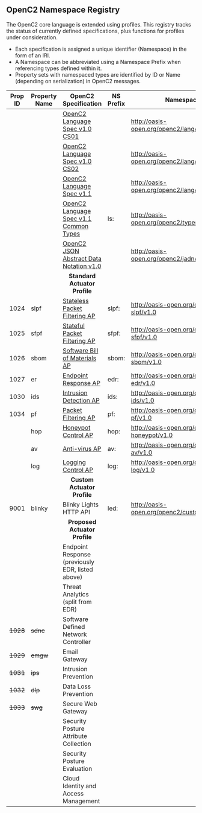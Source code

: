 ## OpenC2 Namespace Registry

The OpenC2 core language is extended using profiles.
This registry tracks the status of currently defined specifications,
plus functions for profiles under consideration.

* Each specification is assigned a unique identifier (Namespace) in the form of an IRI.
* A Namespace can be abbreviated using a Namespace Prefix when referencing types defined within it.
* Property sets with namespaced types are identified by ID or Name (depending on serialization) in OpenC2 messages.

| Prop ID  | Property Name | OpenC2 Specification                                                                              | NS Prefix | Namespace                                     |
|----------|---------------|---------------------------------------------------------------------------------------------------|-----------|-----------------------------------------------|
|          |               | [OpenC2 Language Spec v1.0 CS01](https://github.com/oasis-tcs/openc2-oc2ls)                       |           | http://oasis-open.org/openc2/lang/v1.0        |
|          |               | [OpenC2 Language Spec v1.0 CS02](https://github.com/oasis-tcs/openc2-oc2ls)                       |           | http://oasis-open.org/openc2/lang/v1.0.1      |
|          |               | [OpenC2 Language Spec v1.1](https://github.com/oasis-tcs/openc2-oc2ls)                            |           | http://oasis-open.org/openc2/lang/v1.1        |
|          |               | [OpenC2 Language Spec v1.1 Common Types](https://github.com/oasis-tcs/openc2-oc2ls)               | ls:       | http://oasis-open.org/openc2/types/v1.1       |
|          |               | [OpenC2 JSON Abstract Data Notation v1.0](https://github.com/oasis-tcs/openc2-jadn)               |           | http://oasis-open.org/openc2/jadn/v1.0        |
|          |               | <div style="text-align: center">**Standard Actuator Profile**</div>                               |           |                                               |
| 1024     | slpf          | [Stateless Packet Filtering AP](https://github.com/oasis-tcs/openc2-apsc-stateless-packet-filter) | slpf:     | http://oasis-open.org/openc2/ap-slpf/v1.0     |
| 1025     | sfpf          | [Stateful Packet Filtering AP](https://github.com/oasis-tcs/openc2-ap-sfpf)                       | sfpf:     | http://oasis-open.org/openc2/ap-sfpf/v1.0     |
| 1026     | sbom          | [Software Bill of Materials AP](https://github.com/oasis-tcs/openc2-ap-sbom)                      | sbom:     | http://oasis-open.org/openc2/ap-sbom/v1.0     |
| 1027     | er            | [Endpoint Response AP](https://github.com/oasis-tcs/openc2-ap-er)                                 | edr:      | http://oasis-open.org/openc2/ap-edr/v1.0      |
| 1030     | ids           | [Intrusion Detection AP](https://github.com/oasis-tcs/openc2-ap-ids)                              | ids:      | http://oasis-open.org/openc2/ap-ids/v1.0      |
| 1034     | pf            | [Packet Filtering AP](https://github.com/oasis-tcs/openc2-ap-pf)                                  | pf:       | http://oasis-open.org/openc2/ap-pf/v1.0       |
|          | hop           | [Honeypot Control AP](https://github.com/oasis-tcs/openc2-ap-honeypots)                           | hop:      | http://oasis-open.org/openc2/ap-honeypot/v1.0 |
|          | av            | [Anti-virus AP](https://github.com/oasis-tcs/openc2-ap-av)                                        | av:       | http://oasis-open.org/openc2/ap-av/v1.0       |
|          | log           | [Logging Control AP](https://github.com/oasis-tcs/openc2-ap-lc)                                   | log:      | http://oasis-open.org/openc2/ap-log/v1.0      |
|          |               | <div style="text-align: center">**Custom Actuator Profile**</div>                                 |           |                                               |
| 9001     | blinky        | Blinky Lights HTTP API                                                                            | led:      | http://oasis-open.org/openc2/custom/haha/v1.0 |
|          |               | <div style="text-align: center">**Proposed Actuator Profile**</div>                               |           |                                               |
|          |               | Endpoint Response (previously EDR, listed above)                                                  |           |                                               |
|          |               | Threat Analytics (split from EDR)                                                                 |           |                                               |
| ~~1028~~ | ~~sdnc~~      | Software Defined Network Controller                                                               |           |                                               |
| ~~1029~~ | ~~emgw~~      | Email Gateway                                                                                     |           |                                               |
| ~~1031~~ | ~~ips~~       | Intrusion Prevention                                                                              |           |                                               |
| ~~1032~~ | ~~dlp~~       | Data Loss Prevention                                                                              |           |                                               |
| ~~1033~~ | ~~swg~~       | Secure Web Gateway                                                                                |           |                                               |
|          |               | Security Posture Attribute Collection                                                             |           |                                               |
|          |               | Security Posture Evaluation                                                                       |           |                                               |
|          |               | Cloud Identity and Access Management                                                              |           |                                               |
